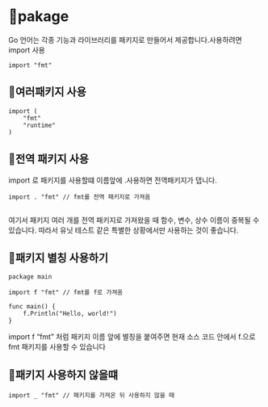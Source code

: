 # 💯pakage

Go 언어는 각종 기능과 라이브러리를 패키지로 만들어서 제공합니다.사용하려면 import 사용

```
import "fmt"

```

## 💯여러패키지 사용
```
import (
	"fmt"
	"runtime"
)
```
## 💯전역 패키지 사용

import 로 패키지를 사용할떄 이름앞에 .사용하면 전역패키지가 댑니다.
```
import . "fmt" // fmt를 전역 패키지로 가져옴
 
```

여기서 패키지 여러 개를 전역 패키지로 가져왔을 때 함수, 변수, 상수 이름이 중복될 수 있습니다. 따라서 유닛 테스트 같은 특별한 상황에서만 사용하는 것이 좋습니다.

## 💯패키지 별칭 사용하기

```
package main

import f "fmt" // fmt를 f로 가져옴

func main() {
	f.Println("Hello, world!")
}
```
import f “fmt” 처럼 패키지 이름 앞에 별칭을 붙여주면 현재 소스 코드 안에서 f.으로 fmt 패키지를 사용할 수 있습니다

## 💯패키지 사용하지 않을떄

```
import _ "fmt" // 패키지를 가져온 뒤 사용하지 않을 때
```
